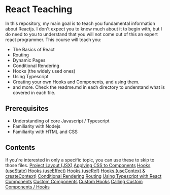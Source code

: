 # React Teaching 
In this repository, my main goal is to teach you fundamental information about Reactjs. I don't expect you to know much about it to begin with, but I do need to you to understand that you will not come out of this an expert react programmer. This course will teach you:
- The Basics of React
- Routing
- Dynamic Pages
- Conditional Rendering
- Hooks (the widely used ones)
- Using Typescript
- Creating your own Hooks and Components, and using them.
- and more.
Check the readme.md in each directory to understand what is covered in each file.

## Prerequisites
- Understanding of core Javascript / Typescript
- Familiarity with Nodejs 
- Familiarity with HTML and CSS


## Contents
If you're interested in only a specific topic, you can use these to skip to those files.
[Project Layout (JSX)](https://github.com/Conrad306/tree/master/basics/start-here)
[Applying CSS to Components](https://github.com/Conrad306/tree/master/basics/features/applyingCss)
[Hooks (useState)](https://github.com/Conrad306/blob/master/basics/hooks/useState.jsx)
[Hooks (useEffect)](https://github.com/Conrad306/blob/master/basics/hooks/useEffect.jsx)
[Hooks (useRef)](https://github.com/Conrad306/blob/master/basics/hooks/useRef.jsx)
[Hooks (useContext & createContext)](https://github.com/Conrad306/blob/master/basics/hooks/useContext.jsx)
[Conditional Rendering](https://github.com/Conrad306/blob/master/basics/hooks/useState.jsx)
[Routing](https://github.com/Conrad306/blob/master/basics/routing.jsx)
[Using Typescript with React Components](https://github.com/Conrad306/blob/master/using-typescript/example.tsx)
[Custom Components](https://github.com/Conrad306/blob/master/custom-components/customComponent.jsx)
[Custom Hooks](https://github.com/Conrad306/blob/master/custom-components/customHook.js)
[Calling Custom Components / Hooks](https://github.com/Conrad306/blob/master/custom-components/example.jsx)
